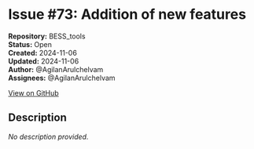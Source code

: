 # Issue #73: Addition of new features

**Repository:** BESS_tools  
**Status:** Open  
**Created:** 2024-11-06  
**Updated:** 2024-11-06  
**Author:** @AgilanArulchelvam  
**Assignees:** @AgilanArulchelvam  

[View on GitHub](https://github.com/Simtestlab/BESS_tools/issues/73)

## Description

*No description provided.*